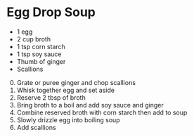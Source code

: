 # Egg Drop Soup

* 1 egg
* 2 cup broth
* 1 tsp corn starch
* 1 tsp soy sauce
* Thumb of ginger
* Scallions

0. Grate or puree ginger and chop scallions
0. Whisk together egg and set aside
0. Reserve 2 tbsp of broth
0. Bring broth to a boil and add soy sauce and ginger
0. Combine reserved broth with corn starch then add to soup
0. Slowly drizzle egg into boiling soup
0. Add scallions
